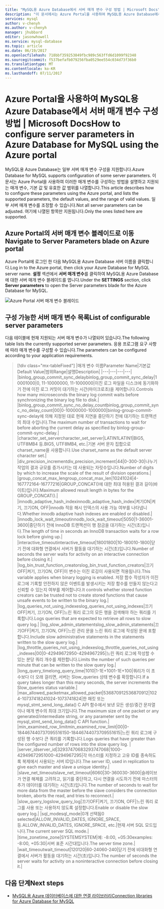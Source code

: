 ```yaml
---
title: "MySQL용 Azure Database에서 서버 매개 변수 구성 방법 | Microsoft Docs"
description: "이 문서에서는 Azure Portal을 사용하여 MySQL용 Azure Database에서 사용 가능한 서버 매개 변수를 구성하는 방법을 설명합니다."
services: mysql
author: v-chenyh
ms.author: v-chenyh
manager: jhubbard
editor: jasonwhowell
ms.service: mysql-database
ms.topic: article
ms.date: 06/19/2017
ms.openlocfilehash: 718bbf359253849fbc989c563ffd6d1099f92348
ms.sourcegitcommit: f537befafb079256fba0529ee554c034d73f36b0
ms.translationtype: MT
ms.contentlocale: ko-KR
ms.lasthandoff: 07/11/2017
---
```

# <a name="how-to-configure-server-parameters-in-azure-database-for-mysql-using-the-azure-portal"></a><span data-ttu-id="58334-103">Azure Portal을 사용하여 MySQL용 Azure Database에서 서버 매개 변수 구성 방법 | Microsoft Docs</span><span class="sxs-lookup"><span data-stu-id="58334-103">How to configure server parameters in Azure Database for MySQL using the Azure portal</span></span>

<span data-ttu-id="58334-104">MySQL용 Azure Database는 일부 서버 매개 변수 구성을 지원합니다.</span><span class="sxs-lookup"><span data-stu-id="58334-104">Azure Database for MySQL supports configuration of some server parameters.</span></span> <span data-ttu-id="58334-105">이 문서는 Azure Portal을 사용하여 이러한 매개 변수를 구성하는 방법을 설명하고 지원되는 매개 변수, 기본 값 및 유효한 값 범위를 나열합니다.</span><span class="sxs-lookup"><span data-stu-id="58334-105">This article describes how to configure these parameters using the Azure portal, and lists the supported parameters, the default values, and the range of valid values.</span></span> <span data-ttu-id="58334-106">일부 서버 매개 변수를 조정할 수 있습니다.</span><span class="sxs-lookup"><span data-stu-id="58334-106">Not all server parameters can be adjusted.</span></span> <span data-ttu-id="58334-107">여기에 나열된 항목만 지원됩니다.</span><span class="sxs-lookup"><span data-stu-id="58334-107">Only the ones listed here are supported.</span></span>

## <a name="navigate-to-server-parameters-blade-on-azure-portal"></a><span data-ttu-id="58334-108">Azure Portal의 서버 매개 변수 블레이드로 이동</span><span class="sxs-lookup"><span data-stu-id="58334-108">Navigate to Server Parameters blade on Azure portal</span></span>

<span data-ttu-id="58334-109">Azure Portal에 로그인 한 다음 MySQL용 Azure Database 서버 이름을 클릭합니다.</span><span class="sxs-lookup"><span data-stu-id="58334-109">Log in to the Azure portal, then click your Azure Database for MySQL server name.</span></span> <span data-ttu-id="58334-110">**설정** 섹션에서 **서버 매개 변수**를 클릭하여 MySQL용 Azure Database에 대한 서버 매개 변수 블레이드를 엽니다.</span><span class="sxs-lookup"><span data-stu-id="58334-110">Under the **SETTINGS** section, click **Server parameters** to open the Server parameters blade for the Azure Database for MySQL.</span></span>

![Azure Portal 서버 매개 변수 블레이드](./media/howto-server-parameters/auzre-portal-server-parameters.png)

## <a name="list-of-configurable-server-parameters"></a><span data-ttu-id="58334-112">구성 가능한 서버 매개 변수 목록</span><span class="sxs-lookup"><span data-stu-id="58334-112">List of configurable server parameters</span></span>

<span data-ttu-id="58334-113">다음 테이블에 현재 지원되는 서버 매개 변수가 나열되어 있습니다.</span><span class="sxs-lookup"><span data-stu-id="58334-113">The following table lists the currently supported server parameters.</span></span> <span data-ttu-id="58334-114">응용 프로그램 요구 사항에 따라 매개 변수를 구성할 수 있습니다.</span><span class="sxs-lookup"><span data-stu-id="58334-114">The parameters can be configured according to your application requirements.</span></span>

> [!div class="mx-tableFixed"]
|<span data-ttu-id="58334-115">매개 변수 이름</span><span class="sxs-lookup"><span data-stu-id="58334-115">Parameter Name</span></span>|<span data-ttu-id="58334-116">기본값</span><span class="sxs-lookup"><span data-stu-id="58334-116">Default Value</span></span>|<span data-ttu-id="58334-117">범위</span><span class="sxs-lookup"><span data-stu-id="58334-117">Range</span></span>|<span data-ttu-id="58334-118">설명</span><span class="sxs-lookup"><span data-stu-id="58334-118">Description</span></span>|
|---|---|---|---|
|<span data-ttu-id="58334-119">binlog_group_commit_sync_delay</span><span class="sxs-lookup"><span data-stu-id="58334-119">binlog_group_commit_sync_delay</span></span>|<span data-ttu-id="58334-120">1000</span><span class="sxs-lookup"><span data-stu-id="58334-120">1000</span></span>|<span data-ttu-id="58334-121">0, 11-1000000</span><span class="sxs-lookup"><span data-stu-id="58334-121">0, 11-1000000</span></span>|<span data-ttu-id="58334-122">이진 로그 파일을 디스크에 동기화하기 전에 이진 로그 커밋이 대기하는 시간(마이크로초)을 제어합니다.</span><span class="sxs-lookup"><span data-stu-id="58334-122">Controls how many microseconds the binary log commit waits before synchronizing the binary log file to disk.</span></span>|
|<span data-ttu-id="58334-123">binlog_group_commit_sync_no_delay_count</span><span class="sxs-lookup"><span data-stu-id="58334-123">binlog_group_commit_sync_no_delay_count</span></span>|<span data-ttu-id="58334-124">0</span><span class="sxs-lookup"><span data-stu-id="58334-124">0</span></span>|<span data-ttu-id="58334-125">0-1000000</span><span class="sxs-lookup"><span data-stu-id="58334-125">0-1000000</span></span>|<span data-ttu-id="58334-126">binlog-group-commit-sync-delay에 의해 지정된 대로 현재 지연을 중단하기 전에 대기하는 트랜잭션의 최대 수입니다.</span><span class="sxs-lookup"><span data-stu-id="58334-126">The maximum number of transactions to wait for before aborting the current delay as specified by binlog-group-commit-sync-delay.</span></span>|
|<span data-ttu-id="58334-127">character_set_server</span><span class="sxs-lookup"><span data-stu-id="58334-127">character_set_server</span></span>|<span data-ttu-id="58334-128">LATIN1</span><span class="sxs-lookup"><span data-stu-id="58334-128">LATIN1</span></span>|<span data-ttu-id="58334-129">BIG5, UTF8MB4 등.</span><span class="sxs-lookup"><span data-stu-id="58334-129">BIG5, UTF8MB4, etc.</span></span>|<span data-ttu-id="58334-130">기본 서버 문자 집합으로 charset_name을 사용합니다.</span><span class="sxs-lookup"><span data-stu-id="58334-130">Use charset_name as the default server character set.</span></span>|
|<span data-ttu-id="58334-131">div_precision_increment</span><span class="sxs-lookup"><span data-stu-id="58334-131">div_precision_increment</span></span>|<span data-ttu-id="58334-132">4</span><span class="sxs-lookup"><span data-stu-id="58334-132">4</span></span>|<span data-ttu-id="58334-133">0-30</span><span class="sxs-lookup"><span data-stu-id="58334-133">0-30</span></span>|<span data-ttu-id="58334-134">나누기 작업의 결과 규모를 증가시키는 데 사용되는 자릿수입니다.</span><span class="sxs-lookup"><span data-stu-id="58334-134">Number of digits by which to increase the scale of the result of division operations.</span></span>|
|<span data-ttu-id="58334-135">group_concat_max_len</span><span class="sxs-lookup"><span data-stu-id="58334-135">group_concat_max_len</span></span>|<span data-ttu-id="58334-136">1024</span><span class="sxs-lookup"><span data-stu-id="58334-136">1024</span></span>|<span data-ttu-id="58334-137">4-16777216</span><span class="sxs-lookup"><span data-stu-id="58334-137">4-16777216</span></span>|<span data-ttu-id="58334-138">GROUP_CONCAT()에 대한 최대 허용된 결과 길이(바이트)입니다.</span><span class="sxs-lookup"><span data-stu-id="58334-138">Maximum allowed result length in bytes for the GROUP_CONCAT().</span></span>|
|<span data-ttu-id="58334-139">innodb_adaptive_hash_index</span><span class="sxs-lookup"><span data-stu-id="58334-139">innodb_adaptive_hash_index</span></span>|<span data-ttu-id="58334-140">켜기</span><span class="sxs-lookup"><span data-stu-id="58334-140">ON</span></span>|<span data-ttu-id="58334-141">켜기, 끄기</span><span class="sxs-lookup"><span data-stu-id="58334-141">ON, OFF</span></span>|<span data-ttu-id="58334-142">innodb 적응 해시 인덱스의 사용 가능 여부를 나타냅니다.</span><span class="sxs-lookup"><span data-stu-id="58334-142">Whether innodb adaptive hash indexes are enabled or disabled.</span></span>|
|<span data-ttu-id="58334-143">innodb_lock_wait_timeout</span><span class="sxs-lookup"><span data-stu-id="58334-143">innodb_lock_wait_timeout</span></span>|<span data-ttu-id="58334-144">50</span><span class="sxs-lookup"><span data-stu-id="58334-144">50</span></span>|<span data-ttu-id="58334-145">1-3600</span><span class="sxs-lookup"><span data-stu-id="58334-145">1-3600</span></span>|<span data-ttu-id="58334-146">중단하기 전에 InnoDB 트랜잭션이 행 잠금을 대기하는 시간(초)입니다.</span><span class="sxs-lookup"><span data-stu-id="58334-146">The length of time in seconds an InnoDB transaction waits for a row lock before giving up.</span></span>|
|<span data-ttu-id="58334-147">interactive_timeout</span><span class="sxs-lookup"><span data-stu-id="58334-147">interactive_timeout</span></span>|<span data-ttu-id="58334-148">1800</span><span class="sxs-lookup"><span data-stu-id="58334-148">1800</span></span>|<span data-ttu-id="58334-149">10-1800</span><span class="sxs-lookup"><span data-stu-id="58334-149">10-1800</span></span>|<span data-ttu-id="58334-150">닫기 전에 대화형 연결에서 서버가 활동을 대기하는 시간(초)입니다.</span><span class="sxs-lookup"><span data-stu-id="58334-150">Number of seconds the server waits for activity on an interactive connection before closing it.</span></span>|
|<span data-ttu-id="58334-151">log_bin_trust_function_creators</span><span class="sxs-lookup"><span data-stu-id="58334-151">log_bin_trust_function_creators</span></span>|<span data-ttu-id="58334-152">끄기</span><span class="sxs-lookup"><span data-stu-id="58334-152">OFF</span></span>|<span data-ttu-id="58334-153">켜기, 끄기</span><span class="sxs-lookup"><span data-stu-id="58334-153">ON, OFF</span></span>|<span data-ttu-id="58334-154">이 변수는 이진 로깅이 사용되면 적용됩니다.</span><span class="sxs-lookup"><span data-stu-id="58334-154">This variable applies when binary logging is enabled.</span></span> <span data-ttu-id="58334-155">저장 함수 작성자가 이진 로그에 기록할 안전하지 않은 이벤트를 발생시키는 저장 함수를 만들지 않는다고 신뢰할 수 있는지 여부를 제어합니다.</span><span class="sxs-lookup"><span data-stu-id="58334-155">It controls whether stored function creators can be trusted not to create stored functions that cause unsafe events to be written to the binary log.</span></span>|
|<span data-ttu-id="58334-156">log_queries_not_using_indexes</span><span class="sxs-lookup"><span data-stu-id="58334-156">log_queries_not_using_indexes</span></span>|<span data-ttu-id="58334-157">끄기</span><span class="sxs-lookup"><span data-stu-id="58334-157">OFF</span></span>|<span data-ttu-id="58334-158">켜기, 끄기</span><span class="sxs-lookup"><span data-stu-id="58334-158">ON, OFF</span></span>|<span data-ttu-id="58334-159">느린 쿼리 로그의 모든 행을 검색해야 하는 쿼리를 기록합니다.</span><span class="sxs-lookup"><span data-stu-id="58334-159">Logs queries that are expected to retrieve all rows to slow query log.</span></span>|
|<span data-ttu-id="58334-160">log_slow_admin_statements</span><span class="sxs-lookup"><span data-stu-id="58334-160">log_slow_admin_statements</span></span>|<span data-ttu-id="58334-161">끄기</span><span class="sxs-lookup"><span data-stu-id="58334-161">OFF</span></span>|<span data-ttu-id="58334-162">켜기, 끄기</span><span class="sxs-lookup"><span data-stu-id="58334-162">ON, OFF</span></span>|<span data-ttu-id="58334-163">느린 관리 문을 느린 쿼리 로그에 작성된 문에 포함합니다.</span><span class="sxs-lookup"><span data-stu-id="58334-163">Include slow administrative statements in the statements written to the slow query log.</span></span>|
|<span data-ttu-id="58334-164">log_throttle_queries_not_using_indexes</span><span class="sxs-lookup"><span data-stu-id="58334-164">log_throttle_queries_not_using_indexes</span></span>|<span data-ttu-id="58334-165">0</span><span class="sxs-lookup"><span data-stu-id="58334-165">0</span></span>|<span data-ttu-id="58334-166">0-4294967295</span><span class="sxs-lookup"><span data-stu-id="58334-166">0-4294967295</span></span>|<span data-ttu-id="58334-167">느린 쿼리 로그에 작성할 수 있는 분당 쿼리 개수를 제한합니다.</span><span class="sxs-lookup"><span data-stu-id="58334-167">Limits the number of such queries per minute that can be written to the slow query log.</span></span>|
|<span data-ttu-id="58334-168">long_query_time</span><span class="sxs-lookup"><span data-stu-id="58334-168">long_query_time</span></span>|<span data-ttu-id="58334-169">10</span><span class="sxs-lookup"><span data-stu-id="58334-169">10</span></span>|<span data-ttu-id="58334-170">1-1E+100</span><span class="sxs-lookup"><span data-stu-id="58334-170">1-1E+100</span></span>|<span data-ttu-id="58334-171">쿼리가 이 초 수보다 더 오래 걸리면, 서버는 Slow_queries 상태 변수를 확장합니다.</span><span class="sxs-lookup"><span data-stu-id="58334-171">If a query takes longer than this many seconds, the server increments the Slow_queries status variable.</span></span>|
|<span data-ttu-id="58334-172">max_allowed_packet</span><span class="sxs-lookup"><span data-stu-id="58334-172">max_allowed_packet</span></span>|<span data-ttu-id="58334-173">536870912</span><span class="sxs-lookup"><span data-stu-id="58334-173">536870912</span></span>|<span data-ttu-id="58334-174">1024-1073741824</span><span class="sxs-lookup"><span data-stu-id="58334-174">1024-1073741824</span></span>|<span data-ttu-id="58334-175">한 패킷 또는 mysql_stmt_send_long_data() C API 함수에서 보낸 모든 생성/중간 문자열이나 매개 변수의 최대 크기입니다.</span><span class="sxs-lookup"><span data-stu-id="58334-175">The maximum size of one packet or any generated/intermediate string, or any parameter sent by the mysql_stmt_send_long_data() C API function.</span></span>|
|<span data-ttu-id="58334-176">min_examined_row_limit</span><span class="sxs-lookup"><span data-stu-id="58334-176">min_examined_row_limit</span></span>|<span data-ttu-id="58334-177">0</span><span class="sxs-lookup"><span data-stu-id="58334-177">0</span></span>|<span data-ttu-id="58334-178">0-18446744073709551615</span><span class="sxs-lookup"><span data-stu-id="58334-178">0-18446744073709551615</span></span>|<span data-ttu-id="58334-179">느린 쿼리 로그에 구성된 행 수보다 큰 쿼리를 기록합니다.</span><span class="sxs-lookup"><span data-stu-id="58334-179">Logs queries that have greater than the configured number of rows into the slow query log.</span></span> |
|<span data-ttu-id="58334-180">server_id</span><span class="sxs-lookup"><span data-stu-id="58334-180">server_id</span></span>|<span data-ttu-id="58334-181">3293747068</span><span class="sxs-lookup"><span data-stu-id="58334-181">3293747068</span></span>|<span data-ttu-id="58334-182">1000-4294967295</span><span class="sxs-lookup"><span data-stu-id="58334-182">1000-4294967295</span></span>|<span data-ttu-id="58334-183">각 마스터를 지정하고 고유 ID를 종속하도록 복제에서 사용되는 서버 ID입니다.</span><span class="sxs-lookup"><span data-stu-id="58334-183">The server ID, used in replication to give each master and slave a unique identity.</span></span>|
|<span data-ttu-id="58334-184">slave_net_timeout</span><span class="sxs-lookup"><span data-stu-id="58334-184">slave_net_timeout</span></span>|<span data-ttu-id="58334-185">60</span><span class="sxs-lookup"><span data-stu-id="58334-185">60</span></span>|<span data-ttu-id="58334-186">30-3600</span><span class="sxs-lookup"><span data-stu-id="58334-186">30-3600</span></span>|<span data-ttu-id="58334-187">슬레이브가 연결 해제를 고려하고, 읽기를 중단하고, 다시 연결을 시도하기 전에 마스터의 추가 데이터를 대기하는 시간(초)입니다.</span><span class="sxs-lookup"><span data-stu-id="58334-187">The number of seconds to wait for more data from the master before the slave considers the connection broken, aborts the read, and tries to reconnect.</span></span>|
|<span data-ttu-id="58334-188">slow_query_log</span><span class="sxs-lookup"><span data-stu-id="58334-188">slow_query_log</span></span>|<span data-ttu-id="58334-189">끄기</span><span class="sxs-lookup"><span data-stu-id="58334-189">OFF</span></span>|<span data-ttu-id="58334-190">켜기, 끄기</span><span class="sxs-lookup"><span data-stu-id="58334-190">ON, OFF</span></span>|<span data-ttu-id="58334-191">느린 쿼리 로그를 사용 또는 사용하지 않도록 설정합니다.</span><span class="sxs-lookup"><span data-stu-id="58334-191">Enable or disable the slow query log.</span></span>|
|<span data-ttu-id="58334-192">sql_mode</span><span class="sxs-lookup"><span data-stu-id="58334-192">sql_mode</span></span>|<span data-ttu-id="58334-193">0개 선택됨</span><span class="sxs-lookup"><span data-stu-id="58334-193">0 selected</span></span>|<span data-ttu-id="58334-194">ALLOW_INVALID_DATES, IGNORE_SPACE, 등.</span><span class="sxs-lookup"><span data-stu-id="58334-194">ALLOW_INVALID_DATES, IGNORE_SPACE, etc.</span></span>|<span data-ttu-id="58334-195">현재 서버 SQL 모드입니다.</span><span class="sxs-lookup"><span data-stu-id="58334-195">The current server SQL mode.</span></span>|
|<span data-ttu-id="58334-196">time_zone</span><span class="sxs-lookup"><span data-stu-id="58334-196">time_zone</span></span>|<span data-ttu-id="58334-197">SYSTEM</span><span class="sxs-lookup"><span data-stu-id="58334-197">SYSTEM</span></span>|<span data-ttu-id="58334-198">예: -8:00, +05:30</span><span class="sxs-lookup"><span data-stu-id="58334-198">examples: -8:00, +05:30</span></span>|<span data-ttu-id="58334-199">서버 표준 시간대입니다.</span><span class="sxs-lookup"><span data-stu-id="58334-199">The server time zone.</span></span>|
|<span data-ttu-id="58334-200">wait_timeout</span><span class="sxs-lookup"><span data-stu-id="58334-200">wait_timeout</span></span>|<span data-ttu-id="58334-201">120</span><span class="sxs-lookup"><span data-stu-id="58334-201">120</span></span>|<span data-ttu-id="58334-202">60-240</span><span class="sxs-lookup"><span data-stu-id="58334-202">60-240</span></span>|<span data-ttu-id="58334-203">닫기 전에 비대화형 연결에서 서버가 활동을 대기하는 시간(초)입니다.</span><span class="sxs-lookup"><span data-stu-id="58334-203">The number of seconds the server waits for activity on a noninteractive connection before closing it.</span></span>|

## <a name="next-steps"></a><span data-ttu-id="58334-204">다음 단계</span><span class="sxs-lookup"><span data-stu-id="58334-204">Next steps</span></span>
- [<span data-ttu-id="58334-205">MySQL용 Azure 데이터베이스에 대한 연결 라이브러리</span><span class="sxs-lookup"><span data-stu-id="58334-205">Connection libraries for Azure Database for MySQL</span></span>](concepts-connection-libraries.md)

